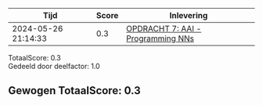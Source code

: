 
|Tijd|Score|Inlevering|
|---|---|---|
|2024-05-26 21:14:33 |0.3|<a href="https://canvas.hu.nl//courses/39753/assignments/284177/submissions/616">OPDRACHT 7: AAI - Programming NNs</a>|

TotaalScore: 0.3   
Gedeeld door deelfactor: 1.0   

## Gewogen TotaalScore: 0.3

